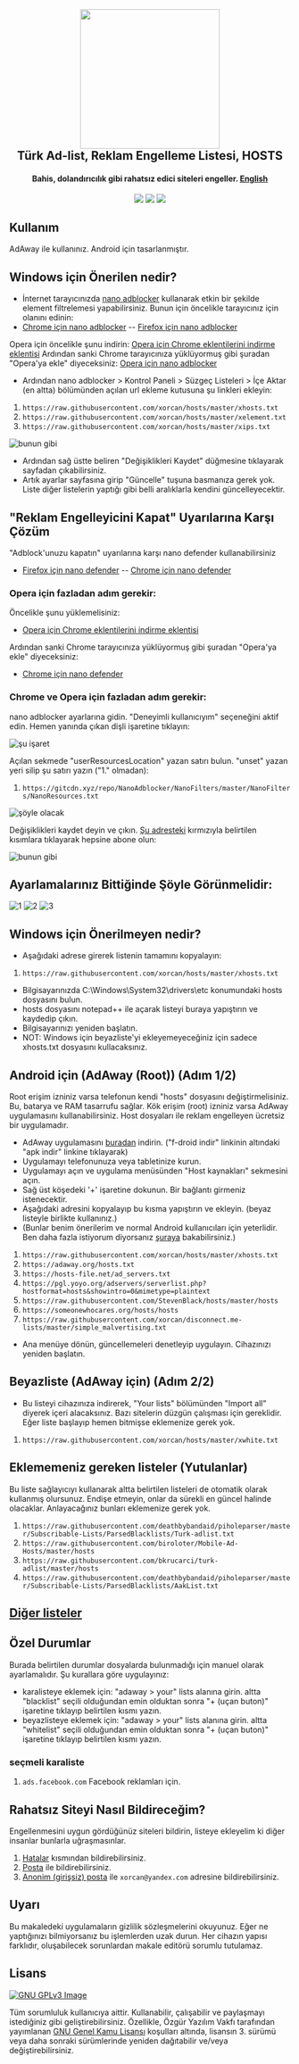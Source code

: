 <h2 align="center"><a href="https://t.me/hostsTR" alt="Rahatsız Siteler Telegram Grubu"><img src="https://raw.githubusercontent.com/xorcan/hosts/master/xorcan.hosts.logo.jpg" width="250"></a></br>
<b>Türk Ad-list, Reklam Engelleme Listesi, HOSTS</b></h2><h4 align="center">Bahis, dolandırıcılık gibi rahatsız edici siteleri engeller. <a href="https://github.com/xorcan/hosts/blob/master/README-EN.md">English</a></h4>

<p align="center"><a href="https://www.gnu.org/licenses/gpl-3.0" alt="License: GPLv3"><img src="https://img.shields.io/github/license/xorcan/hosts.svg"></a> <a href="https://www.google.com/search?&q=t%C3%BCrk+adlist+xorcan" alt="Türkçe Ad-listler"><img src="https://img.shields.io/badge/t%C3%BCrk%C3%A7e-reklam%20listesi-f44b42.svg"></a>  <a href="https://github.com/xorcan/hosts/issues" alt="Hatalar"><img src="https://img.shields.io/github/issues/xorcan/hosts.svg"></a> 

## Kullanım

AdAway ile kullanınız. Android için tasarlanmıştır.

## Windows için Önerilen nedir?

- İnternet tarayıcınızda [nano adblocker](https://github.com/NanoAdblocker/NanoCore2) kullanarak etkin bir şekilde element filtrelemesi yapabilirsiniz. Bunun için öncelikle tarayıcınız için olanını edinin:
- [Chrome için nano adblocker](https://chrome.google.com/webstore/detail/nano-adblocker/gabbbocakeomblphkmmnoamkioajlkfo) -- 
[Firefox için nano adblocker](https://addons.mozilla.org/en-US/firefox/addon/nano-adblocker-firefox/)

Opera için öncelikle şunu indirin:
[Opera için Chrome eklentilerini indirme eklentisi](https://addons.opera.com/en/extensions/details/install-chrome-extensions/)
Ardından sanki Chrome tarayıcınıza yüklüyormuş gibi şuradan "Opera'ya ekle" diyeceksiniz:
[Opera için nano adblocker](https://chrome.google.com/webstore/detail/nano-adblocker/gabbbocakeomblphkmmnoamkioajlkfo)

- Ardından nano adblocker > Kontrol Paneli > Süzgeç Listeleri > İçe Aktar (en altta) bölümünden açılan url ekleme kutusuna şu linkleri ekleyin:
1. ```https://raw.githubusercontent.com/xorcan/hosts/master/xhosts.txt```
2. ```https://raw.githubusercontent.com/xorcan/hosts/master/xelement.txt```
3. ```https://raw.githubusercontent.com/xorcan/hosts/master/xips.txt```

![bunun gibi](https://i.postimg.cc/636NpJVx/screenshot-2019-08-04-at-11-39-17.png)

- Ardından sağ üstte beliren "Değişiklikleri Kaydet" düğmesine tıklayarak sayfadan çıkabilirsiniz. 
- Artık ayarlar sayfasına girip "Güncelle" tuşuna basmanıza gerek yok. Liste diğer listelerin yaptığı gibi belli aralıklarla kendini güncelleyecektir. 

## "Reklam Engelleyicini Kapat" Uyarılarına Karşı Çözüm

"Adblock'unuzu kapatın" uyarılarına karşı nano defender kullanabilirsiniz
- [Firefox için nano defender](https://addons.mozilla.org/tr/firefox/addon/nano-defender-firefox/) -- 
[Chrome için nano defender](https://chrome.google.com/webstore/detail/nano-defender/ggolfgbegefeeoocgjbmkembbncoadlb)

### Opera için fazladan adım gerekir:

Öncelikle şunu yüklemelisiniz:
- [Opera için Chrome eklentilerini indirme eklentisi](https://addons.opera.com/en/extensions/details/install-chrome-extensions/)

Ardından sanki Chrome tarayıcınıza yüklüyormuş gibi şuradan "Opera'ya ekle" diyeceksiniz:
- [Chrome için nano defender](https://chrome.google.com/webstore/detail/nano-defender/ggolfgbegefeeoocgjbmkembbncoadlb)

### Chrome ve Opera için fazladan adım gerekir:

nano adblocker ayarlarına gidin.
"Deneyimli kullanıcıyım" seçeneğini aktif edin.
Hemen yanında çıkan dişli işaretine tıklayın:

![şu işaret](https://i.postimg.cc/9f7DY9sQ/screenshot-2019-08-04-at-11-20-07.png)

Açılan sekmede "userResourcesLocation" yazan satırı bulun.
"unset" yazan yeri silip şu satırı yazın ("1." olmadan):

1. ```https://gitcdn.xyz/repo/NanoAdblocker/NanoFilters/master/NanoFilters/NanoResources.txt```

![şöyle olacak](https://i.postimg.cc/cC412tkY/screenshot-2019-08-04-at-11-24-44.png)

Değişiklikleri kaydet deyin ve çıkın.
[Şu adresteki](https://jspenguin2017.github.io/uBlockProtector/#extra-installation-steps-for-ublock-origin) kırmızıyla belirtilen kısımlara tıklayarak hepsine abone olun:

![bunun gibi](https://i.postimg.cc/BZYJt6wY/screenshot-2019-08-04-at-11-33-05.png)

## Ayarlamalarınız Bittiğinde Şöyle Görünmelidir:

![1](https://i.postimg.cc/fbNN10JL/screenshot-2019-08-04-at-11-11-29.png)
![2](https://i.postimg.cc/PqQjHrwM/screenshot-2019-08-04-at-11-11-45.png)
![3](https://i.postimg.cc/bN48H5P1/screenshot-2019-08-04-at-11-36-55.png)

## Windows için Önerilmeyen nedir?

- Aşağıdaki adrese girerek listenin tamamını kopyalayın:
1. ```https://raw.githubusercontent.com/xorcan/hosts/master/xhosts.txt```
- Bilgisayarınızda C:\Windows\System32\drivers\etc konumundaki hosts dosyasını bulun.
- hosts dosyasını notepad++ ile açarak listeyi buraya yapıştırın ve kaydedip çıkın.
- Bilgisayarınızı yeniden başlatın.
- NOT: Windows için beyazliste'yi ekleyemeyeceğiniz için sadece xhosts.txt dosyasını kullacaksınız.

## Android için (AdAway (Root)) (Adım 1/2)

Root erişim izniniz varsa telefonun kendi "hosts" dosyasını değiştirmelisiniz. Bu, batarya ve RAM tasarrufu sağlar.
Kök erişim (root) izniniz varsa AdAway uygulamasını kullanabilirsiniz. Host dosyaları ile reklam engelleyen ücretsiz bir uygulamadır.

- AdAway uygulamasını [buradan](https://f-droid.org/packages/org.adaway/) indirin. ("f-droid indir" linkinin altındaki "apk indir" linkine tıklayarak)
- Uygulamayı telefonunuza veya tabletinize kurun.
- Uygulamayı açın ve uygulama menüsünden "Host kaynakları" sekmesini açın.
- Sağ üst köşedeki '+' işaretine dokunun. Bir bağlantı girmeniz istenecektir.
- Aşağıdaki adresini kopyalayıp bu kısma yapıştırın ve ekleyin. (beyaz listeyle birlikte kullanınız.)
- (Bunlar benim önerilerim ve normal Android kullanıcıları için yeterlidir. Ben daha fazla istiyorum diyorsanız [şuraya](https://github.com/xorcan/hosts/blob/master/OTHERS.md) bakabilirsiniz.)

1. ```https://raw.githubusercontent.com/xorcan/hosts/master/xhosts.txt```
2. ```https://adaway.org/hosts.txt```
3. ```https://hosts-file.net/ad_servers.txt```
4. ```https://pgl.yoyo.org/adservers/serverlist.php?hostformat=hosts&showintro=0&mimetype=plaintext```
5. ```https://raw.githubusercontent.com/StevenBlack/hosts/master/hosts```
6. ```https://someonewhocares.org/hosts/hosts```
7. ```https://raw.githubusercontent.com/xorcan/disconnect.me-lists/master/simple_malvertising.txt```

- Ana menüye dönün, güncellemeleri denetleyip uygulayın. Cihazınızı yeniden başlatın.

## Beyazliste (AdAway için) (Adım 2/2)

- Bu listeyi cihazınıza indirerek, "Your lists" bölümünden "Import all" diyerek içeri alacaksınız. Bazı sitelerin düzgün çalışması için gereklidir. Eğer liste başlayıp hemen bitmişse eklemenize gerek yok.

1. ```https://raw.githubusercontent.com/xorcan/hosts/master/xwhite.txt```

## Eklememeniz gereken listeler (Yutulanlar)

Bu liste sağlayıcıyı kullanarak altta belirtilen listeleri de otomatik olarak kullanmış olursunuz. Endişe etmeyin, onlar da sürekli en güncel halinde olacaklar. Anlayacağınız bunları eklemenize gerek yok.

1. ```https://raw.githubusercontent.com/deathbybandaid/piholeparser/master/Subscribable-Lists/ParsedBlacklists/Turk-adlist.txt```
2. ```https://raw.githubusercontent.com/biroloter/Mobile-Ad-Hosts/master/hosts```
3. ```https://raw.githubusercontent.com/bkrucarci/turk-adlist/master/hosts```
4. ```https://raw.githubusercontent.com/deathbybandaid/piholeparser/master/Subscribable-Lists/ParsedBlacklists/AakList.txt```

## [Diğer listeler](https://github.com/xorcan/hosts/blob/master/OTHERS.md)

## Özel Durumlar

Burada belirtilen durumlar dosyalarda bulunmadığı için manuel olarak ayarlamalıdır. Şu kurallara göre uygulayınız:

- karalisteye eklemek için: "adaway > your" lists alanına girin. altta "blacklist" seçili olduğundan emin olduktan sonra "+ (uçan buton)" işaretine tıklayıp belirtilen kısmı yazın.
- beyazlisteye eklemek için: "adaway > your" lists alanına girin. altta "whitelist" seçili olduğundan emin olduktan sonra "+ (uçan buton)" işaretine tıklayıp belirtilen kısmı yazın.

### seçmeli karaliste

1. ```ads.facebook.com``` Facebook reklamları için.

## Rahatsız Siteyi Nasıl Bildireceğim?

Engellenmesini uygun gördüğünüz siteleri bildirin, listeye ekleyelim ki diğer insanlar bunlarla uğraşmasınlar. 

1. [Hatalar](https://github.com/xorcan/hosts/issues) kısmından bildirebilirsiniz.
2. [Posta](mailto:xorcan@yandex.com) ile bildirebilirsiniz.
3. [Anonim (girişsiz) posta](https://anonymousemail.me) ile ```xorcan@yandex.com``` adresine bildirebilirsiniz.

## Uyarı

Bu makaledeki uygulamaların gizlilik sözleşmelerini okuyunuz. Eğer ne yaptığınızı bilmiyorsanız bu işlemlerden uzak durun. Her cihazın yapısı farklıdır, oluşabilecek sorunlardan makale editörü sorumlu tutulamaz.

## Lisans

[![GNU GPLv3 Image](https://www.gnu.org/graphics/gplv3-127x51.png)](http://www.gnu.org/licenses/gpl-3.0.en.html)  

Tüm sorumluluk kullanıcıya aittir. Kullanabilir, çalışabilir ve paylaşmayı istediğiniz gibi geliştirebilirsiniz. Özellikle, Özgür Yazılım Vakfı tarafından yayımlanan [GNU Genel Kamu Lisansı](https://www.gnu.org/licenses/gpl.html) koşulları altında, lisansın 3. sürümü veya daha sonraki sürümlerinde yeniden dağıtabilir ve/veya değiştirebilirsiniz.
